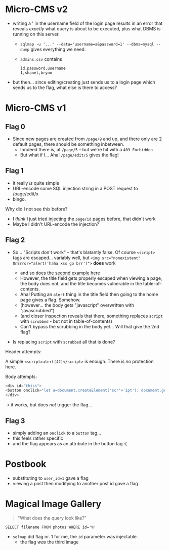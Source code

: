 # Micro-CMS v2

+ writing a ' in the username field of the login page results in an error that reveals _exactly_ what query is about to be executed, plus what DBMS is running on this server.
  + `sqlmap -u '...' --data='username=a&password=1' --dbms=mysql --dump`
    gives everything we need.
  + `admins.csv` contains

    ```
    id,password,username
    1,shanel,brynn
    ```
+ but then... since editing/creating just sends us to a login page which sends us to the flag, what else is there to access?

# Micro-CMS v1

## Flag 0

+ Since new pages are created from `/page/9` and up, and there only are 2 default pages, there should be something inbetween.
  + Inndeed there is, at `/page/5` – but we're hit with a `403 Forbidden`
  + But what if I... Aha! `/page/edit/5` gives the flag!

## Flag 1

+ it really _is_ quite simple
+ URL-encode some SQL injection string in a POST request to /page/edit/x
+ bingo.

Why did I not see this before?

+ I _think_ I just tried injecting the `page/id` pages before, that didn't work
+ Maybe I didn't URL-encode the injection?

## Flag 2

+ So... "Scripts don't work" – that's blatantly false. Of course `<script>` tags are escaped... variably well, but `<img src="nonexistent" OnError="alert('haha xss go brr')">` **does** work
  + and so does [the second example here](https://owasp.org/www-community/xss-filter-evasion-cheatsheet)
  + However, the title field gets properly escaped when viewing a page, the body does not, and the title becomes vulnerable in the table-of-contents.
  + Aha! Putting an `alert` thing in the title field then going to the home page gives a flag. Somehow.
  + (however... the body gets "javascript" overwritten with "javascrubbed")
  + (and closer inspection reveals that there, something replaces `script` with `scrubbed` - but not in table-of-contents)
  + Can't bypass the scrubbing in the body yet... Will that give the 2nd flag?

+ Is replacing `script` with `scrubbed` all that is done?

Header attempts:

A simple `<script>alert(42)</script>` is enough. There is _no_ protection here.

Body attempts:

```js
<div id="thiss">
<button onclick="let a=document.createElement('scr'+'ipt'); document.getElementById('thiss').appendChild(a)">click me</button>
</div>
```

→ it works, but does _not_ trigger the flag...

## Flag 3

+ simply adding an `onclick` to a `button` tag...
+ this feels rather specific
+ and the flag appears as an attribute in the button tag :(

# Postbook

+ substituting to `user_id=1` gave a flag
+ viewing a post then modifying to another post id gave a flag

# Magical Image Gallery

> "What does the query look like?"

```mysql
SELECT filename FROM photos WHERE id='%'
```

+ `sqlmap` did flag nr. 1 for me, the `id` parameter was injectable.
  + the flag _was_ the third image
